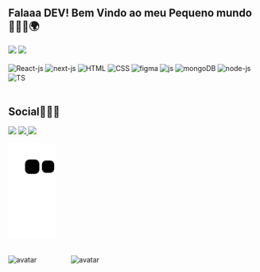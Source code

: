 ## Falaaa DEV! Bem Vindo ao meu Pequeno mundo 👨🏿‍💻🌍

<div style="display: line_block">
  <img height="180em" src="https://github-readme-stats.vercel.app/api?username=lukas656&theme=transparent&show_icons=true"/>
  <img height="180em" src="https://github-readme-stats.vercel.app/api/top-langs/?username=lukas656&layout=compact&langs_count16&theme=transparent"/>
</div>
<div style="display: line_block"><br>
<img align="center" alt="React-js" height="30" width="40" src="https://cdn.jsdelivr.net/gh/devicons/devicon@latest/icons/react/react-original.svg">
<img align="center" alt="next-js" height="30" width="40" src="https://cdn.jsdelivr.net/gh/devicons/devicon@latest/icons/nextjs/nextjs-original.svg" />    
<img align="center" alt="HTML" height="30" width="40" src="https://cdn.jsdelivr.net/gh/devicons/devicon@latest/icons/html5/html5-original.svg">
<img align="center" alt="CSS" height="30" width="40" src="https://cdn.jsdelivr.net/gh/devicons/devicon@latest/icons/css3/css3-original.svg">
<img align="center" alt="figma" height="30" width="40" src="https://cdn.jsdelivr.net/gh/devicons/devicon@latest/icons/figma/figma-original.svg" /> 
<img align="center" alt="js" height="30" width="40" src="https://cdn.jsdelivr.net/gh/devicons/devicon@latest/icons/javascript/javascript-original.svg">
<img align="center" alt="mongoDB" height="30" width="40" src="https://cdn.jsdelivr.net/gh/devicons/devicon@latest/icons/mongodb/mongodb-original.svg" />          
<img align="center" alt="node-js" height="30" width="40" src="https://cdn.jsdelivr.net/gh/devicons/devicon@latest/icons/nodejs/nodejs-original.svg">
<img align="center" alt="TS" height="30" width="40" src="https://cdn.jsdelivr.net/gh/devicons/devicon@latest/icons/typescript/typescript-original.svg">
</div>
<br>

## Social👨🏿‍💻
<div style="display: line_block">
<a href="" target="_blank">
<img src="https://img.shields.io/badge/website-000000?style=for-the-badge&logo=About.me&logoColor=white"/></a>
<a href="https://www.linkedin.com/in/link-lucas-santos/" target="_blank">
<img src="https://img.shields.io/badge/LinkedIn-0077B5?style=for-the-badge&logo=linkedin&logoColor=white"/>
</a>
<a href="https://www.instagram.com/lucas.santos.2002?utm_source=ig_web_button_share_sheet&igsh=ZDNlZDc0MzIxNw==" target="_blank">
<img src="https://img.shields.io/badge/Instagram-E4405F?style=for-the-badge&logo=instagram&logoColor=white"/>
</a>
</div>

![Snake animation](https://github.com/lukas656/lukas656/blob/output/github-contribution-grid-snake.svg)

<br>
<div style="display: flex" width="100%" aling="center">
<img src="https://th.bing.com/th/id/OIG4.LXd7eNU_6tUSZxuGNiQL?w=1024&h=1024&rs=1&pid=ImgDetMain" alt="avatar" width="25%"/>
<img src="https://th.bing.com/th/id/OIG2.bBXWmeqZp3EXA36_SYoo?w=1024&h=1024&rs=1&pid=ImgDetMain" alt="avatar" width="25%" />

</div
